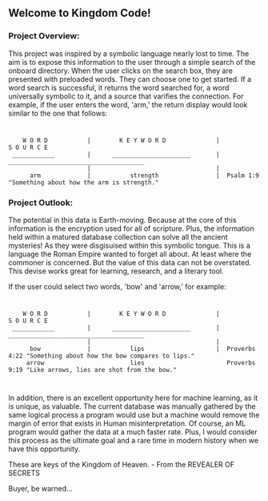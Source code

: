 ## Welcome to Kingdom Code!

### Project Overview:

This project was inspired by a symbolic language nearly lost to time. The aim is to expose this information to the user through a simple search of the onboard directory. When the user clicks on the search box, they are presented with preloaded words. They can choose one to get started. If a word search is successful, it returns the word searched for, a word universally symbolic to it, and a source that varifies the connection. For example, if the user enters the word, 'arm,' the return display would look similar to the one that follows:

#

        W O R D           |        K E Y W O R D              |                   S O U R C E                                                
     ____________         |      ______________________       |        ______________________________________
                          |                                   |                       
          arm             |           strength                |  Psalm 1:9 "Something about how the arm is strength." 
          

### Project Outlook:

The potential in this data is Earth-moving. Because at the core of this information is the encryption used for all of scripture. Plus, the information held within a matured database collection can solve all the ancient mysteries! As they were disgisuised within this symbolic tongue. This is a language the Roman Empire wanted to forget all about. At least where the commoner is concerned. But the value of this data can not be overstated. This devise works great for learning, research, and a literary tool.

If the user could select two words, 'bow' and 'arrow,' for example:

#


        W O R D           |        K E Y W O R D              |                   S O U R C E                                                
     ____________         |      ______________________       |        ______________________________________
                          |                                   |                       
          bow             |           lips                    |  Proverbs 4:22 "Something about how the bow compares to lips."
         arrow                        lies                       Proverbs 9:19 "Like arrows, lies are shot from the bow."
#

In addition, there is an excellent opportunity here for machine learning, as it is unique, as valuable. The current database was manually gathered by the same logical process a program would use but a machine would remove the margin of error that exists in Human misinterpretation. Of course, an ML program would gather the data at a much faster rate. Plus, I would consider this process as the ultimate goal and a rare time in modern history when we have this opportunity.


These are keys of the Kingdom of Heaven. - From the REVEALER OF SECRETS


Buyer, be warned...
